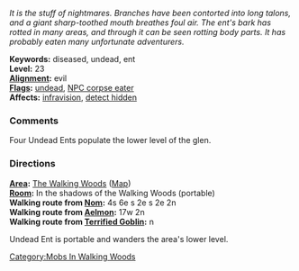 *It is the stuff of nightmares. Branches have been contorted into long
talons, and a giant sharp-toothed mouth breathes foul air. The ent's
bark has rotted in many areas, and through it can be seen rotting body
parts. It has probably eaten many unfortunate adventurers.*

**Keywords:** diseased, undead, ent  
**Level:** 23  
**[Alignment](Alignment "wikilink"):** evil  
**[Flags](:Category:Mob_Types.md "wikilink"):**
[undead](Undead_Mobs.md "wikilink"), [NPC corpse
eater](Corpse-Eating_Mobs.md "wikilink")  
**Affects:** [infravision](Infravision.md "wikilink"), [detect
hidden](Detect_Hidden.md "wikilink")  

### Comments

Four Undead Ents populate the lower level of the glen.

### Directions

**[Area](:Category:Areas.md "wikilink"):** [The Walking
Woods](:Category:Walking_Woods.md "wikilink")
([Map](Walking_Woods_Map.md "wikilink"))  
**[Room](:Category:Rooms.md "wikilink"):** In the shadows of the Walking
Woods (portable)  
**Walking route from [Nom](Nom "wikilink"):** 4s 6e s 2e s 2e 2n  
**Walking route from [Aelmon](Aelmon "wikilink"):** 17w 2n  
**Walking route from [Terrified Goblin](Terrified_Goblin "wikilink"):**
n

Undead Ent is portable and wanders the area's lower level.

[Category:Mobs In Walking
Woods](Category:Mobs_In_Walking_Woods "wikilink")
